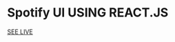 # Spotify UI USING REACT.JS

<a href="https://spotify-clone-with-react.herokuapp.com/" target="_blank">SEE LIVE</a>
